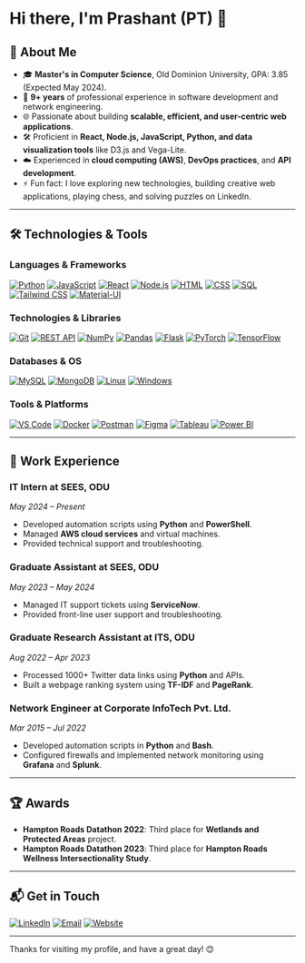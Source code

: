 # Hi there, I'm Prashant (PT) 👋

## 🚀 About Me

- 🎓 **Master's in Computer Science**, Old Dominion University, GPA: 3.85 (Expected May 2024).
- 💼 **9+ years** of professional experience in software development and network engineering.
- 🌐 Passionate about building **scalable, efficient, and user-centric web applications**.
- 🛠️ Proficient in **React, Node.js, JavaScript, Python, and data visualization tools** like D3.js and Vega-Lite.
- ☁️ Experienced in **cloud computing (AWS)**, **DevOps practices**, and **API development**.
- ⚡ Fun fact: I love exploring new technologies, building creative web applications, playing chess, and solving puzzles on LinkedIn.

---

## 🛠️ Technologies & Tools

### **Languages & Frameworks**
[![Python](https://img.shields.io/badge/Python-3776AB?logo=python&logoColor=fff)](https://www.python.org)
[![JavaScript](https://img.shields.io/badge/JavaScript-F7DF1E?logo=javascript&logoColor=000)](https://developer.mozilla.org/en-US/docs/Web/JavaScript)
[![React](https://img.shields.io/badge/React-61DAFB?logo=react&logoColor=000)](https://reactjs.org)
[![Node.js](https://img.shields.io/badge/Node.js-339933?logo=nodedotjs&logoColor=fff)](https://nodejs.org)
[![HTML](https://img.shields.io/badge/HTML-E34F26?logo=html5&logoColor=fff)](https://developer.mozilla.org/en-US/docs/Web/HTML)
[![CSS](https://img.shields.io/badge/CSS-1572B6?logo=css3&logoColor=fff)](https://developer.mozilla.org/en-US/docs/Web/CSS)
[![SQL](https://img.shields.io/badge/SQL-4479A1?logo=mysql&logoColor=fff)](https://www.mysql.com)
[![Tailwind CSS](https://img.shields.io/badge/Tailwind%20CSS-06B6D4?logo=tailwindcss&logoColor=fff)](https://tailwindcss.com)
[![Material-UI](https://img.shields.io/badge/Material%20UI-0081CB?logo=materialui&logoColor=fff)](https://mui.com)

### **Technologies & Libraries**
[![Git](https://img.shields.io/badge/Git-F05032?logo=git&logoColor=fff)](https://git-scm.com)
[![REST API](https://img.shields.io/badge/REST%20API-FF6F61?logo=rest&logoColor=fff)](https://en.wikipedia.org/wiki/Representational_state_transfer)
[![NumPy](https://img.shields.io/badge/NumPy-013243?logo=numpy&logoColor=fff)](https://numpy.org)
[![Pandas](https://img.shields.io/badge/Pandas-150458?logo=pandas&logoColor=fff)](https://pandas.pydata.org)
[![Flask](https://img.shields.io/badge/Flask-000000?logo=flask&logoColor=fff)](https://flask.palletsprojects.com)
[![PyTorch](https://img.shields.io/badge/PyTorch-EE4C2C?logo=pytorch&logoColor=fff)](https://pytorch.org)
[![TensorFlow](https://img.shields.io/badge/TensorFlow-FF6F00?logo=tensorflow&logoColor=fff)](https://www.tensorflow.org)

### **Databases & OS**
[![MySQL](https://img.shields.io/badge/MySQL-4479A1?logo=mysql&logoColor=fff)](https://www.mysql.com)
[![MongoDB](https://img.shields.io/badge/MongoDB-47A248?logo=mongodb&logoColor=fff)](https://www.mongodb.com)
[![Linux](https://img.shields.io/badge/Linux-FCC624?logo=linux&logoColor=000)](https://www.linux.org)
[![Windows](https://img.shields.io/badge/Windows-0078D6?logo=windows&logoColor=fff)](https://www.microsoft.com/windows)

### **Tools & Platforms**
[![VS Code](https://img.shields.io/badge/VS%20Code-007ACC?logo=visualstudiocode&logoColor=fff)](https://code.visualstudio.com)
[![Docker](https://img.shields.io/badge/Docker-2496ED?logo=docker&logoColor=fff)](https://www.docker.com)
[![Postman](https://img.shields.io/badge/Postman-FF6C37?logo=postman&logoColor=fff)](https://www.postman.com)
[![Figma](https://img.shields.io/badge/Figma-F24E1E?logo=figma&logoColor=fff)](https://www.figma.com)
[![Tableau](https://img.shields.io/badge/Tableau-E97627?logo=tableau&logoColor=fff)](https://www.tableau.com)
[![Power BI](https://img.shields.io/badge/Power%20BI-F2C811?logo=powerbi&logoColor=000)](https://powerbi.microsoft.com)

---

## 💼 Work Experience

### **IT Intern** at SEES, ODU  
*May 2024 – Present*  
- Developed automation scripts using **Python** and **PowerShell**.
- Managed **AWS cloud services** and virtual machines.
- Provided technical support and troubleshooting.

### **Graduate Assistant** at SEES, ODU  
*May 2023 – May 2024*  
- Managed IT support tickets using **ServiceNow**.
- Provided front-line user support and troubleshooting.

### **Graduate Research Assistant** at ITS, ODU  
*Aug 2022 – Apr 2023*  
- Processed 1000+ Twitter data links using **Python** and APIs.
- Built a webpage ranking system using **TF-IDF** and **PageRank**.

### **Network Engineer** at Corporate InfoTech Pvt. Ltd.  
*Mar 2015 – Jul 2022*  
- Developed automation scripts in **Python** and **Bash**.
- Configured firewalls and implemented network monitoring using **Grafana** and **Splunk**.

---

## 🏆 Awards

- **Hampton Roads Datathon 2022**: Third place for **Wetlands and Protected Areas** project.
- **Hampton Roads Datathon 2023**: Third place for **Hampton Roads Wellness Intersectionality Study**.

---

## 📬 Get in Touch

[![LinkedIn](https://img.shields.io/badge/-LinkedIn-blue?style=flat&logo=linkedin&logoColor=white)](https://linkedin.com/in/Badjedi04)
[![Email](https://img.shields.io/badge/-Email-D14836?style=flat&logo=gmail&logoColor=white)](mailto:tomar.p@aol.com)
[![Website](https://img.shields.io/badge/-Website-00A98F?style=flat&logo=internet-explorer&logoColor=white)](https://badjedi04.github.io)

---

Thanks for visiting my profile, and have a great day! 😊
